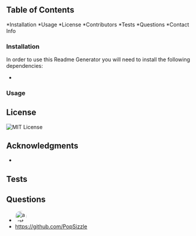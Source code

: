 
  # 

  
  
  ## Table of Contents
  
  *Installation
  *Usage
  *License
  *Contributors
  *Tests
  *Questions
  *Contact Info
  
  ### Installation
  
  In order to use this Readme Generator you will need to install the following dependencies:
  
  * 

  ### Usage
  
  
  
  ## License
  
  ![MIT License](https://img.shields.io/badge/license-MIT-blue.svg)
  
  ## Acknowledgments
  
  * 
  
  ## Tests

  
  
  ## Questions
  
  * <img src="https://avatars3.githubusercontent.com/u/60407759?v=4" alt="avatar" style="border-radius: 16px" width="30">
  * https://github.com/PopSizzle
